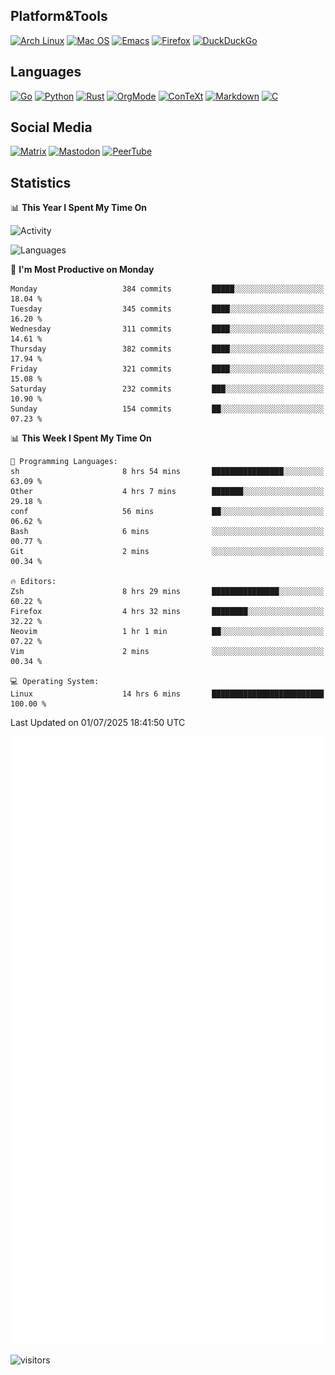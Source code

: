 ## Platform&Tools

[![Arch Linux](https://img.shields.io/badge/ArchLinux-1793D1?logo=arch-linux&logoColor=fff&style=flat-square)](https://archlinux.org/)
[![Mac OS](https://img.shields.io/badge/MacOS-000000?style=flat-square&logo=macos&logoColor=F0F0F0)](https://www.apple.com/macos/)
[![Emacs](https://img.shields.io/badge/Emacs-%237F5AB6.svg?&style=flat-square&logo=gnu-emacs&logoColor=white)](https://www.gnu.org/software/emacs/)
[![Firefox](https://img.shields.io/badge/Firefox-FF7139?style=flat-square&logo=Firefox-Browser&logoColor=white)](https://firefox.com/)
[![DuckDuckGo](https://img.shields.io/badge/DuckDuckGo-DE5833?style=flat-square&logo=DuckDuckGo&logoColor=white)](https://duckduckgo.com/)

## Languages

[![Go](https://img.shields.io/badge/Golang-%2300ADD8.svg?style=flat-square&logo=go&logoColor=white)](https://golang.org/)
[![Python](https://img.shields.io/badge/Python-3670A0?style=flat-square&logo=python&logoColor=ffdd54)](https://www.python.org/)
[![Rust](https://img.shields.io/badge/Rust-%23000000.svg?style=flat-square&logo=rust&logoColor=white)](https://www.rust-lang.org/)
[![OrgMode](https://img.shields.io/badge/OrgMode-%23000000.svg?style=flat-square&logo=org&logoColor=white)](https://orgmode.org/)
[![ConTeXt](https://img.shields.io/badge/ConTeXt-%23008080.svg?style=flat-square&logo=latex&logoColor=white)](https://contextgarden.net/)
[![Markdown](https://img.shields.io/badge/MarkDown-%23000000.svg?style=flat-square&logo=markdown&logoColor=white)](https://daringfireball.net/projects/markdown/)
[![C](https://img.shields.io/badge/C-%2300599C.svg?style=flat-square&logo=c&logoColor=white)](https://www.iso.org/standard/74528.html)

## Social Media
<!--[![Telegram](https://img.shields.io/badge/SteamedFish-2CA5E0?style=social&logo=telegram&logoColor=white)](https://t.me/SteamedFish)-->

[![Matrix](https://img.shields.io/badge/SteamedFish-2CA5E0?style=social&logo=matrix&logoColor=black)](https://matrix.to/#/@i:steamedfish.org)
[![Mastodon](https://img.shields.io/mastodon/follow/109596467238113271?domain=https%3A%2F%2Fmastodon.steamedfish.org%2F&style=social)](https://steamedfish.org/@SteamedFish)
[![PeerTube](https://img.shields.io/badge/PeerTube-23000000.svg?logo=peertube&style=social)](https://peertube.steamedfish.org/)

## Statistics


📊 **This Year I Spent My Time On** 

![Activity](https://wakatime.com/share/@SteamedFish/7529f30a-f1b7-40a4-8d09-e6d855cb7a13.png)

![Languages](https://wakatime.com/share/@SteamedFish/1c5e5366-0e9e-40d8-ac85-d630f61b69c6.svg)

<!--START_SECTION:waka-->
📅 **I'm Most Productive on Monday** 

```text
Monday                   384 commits         █████░░░░░░░░░░░░░░░░░░░░   18.04 % 
Tuesday                  345 commits         ████░░░░░░░░░░░░░░░░░░░░░   16.20 % 
Wednesday                311 commits         ████░░░░░░░░░░░░░░░░░░░░░   14.61 % 
Thursday                 382 commits         ████░░░░░░░░░░░░░░░░░░░░░   17.94 % 
Friday                   321 commits         ████░░░░░░░░░░░░░░░░░░░░░   15.08 % 
Saturday                 232 commits         ███░░░░░░░░░░░░░░░░░░░░░░   10.90 % 
Sunday                   154 commits         ██░░░░░░░░░░░░░░░░░░░░░░░   07.23 % 
```


📊 **This Week I Spent My Time On** 

```text
💬 Programming Languages: 
sh                       8 hrs 54 mins       ████████████████░░░░░░░░░   63.09 % 
Other                    4 hrs 7 mins        ███████░░░░░░░░░░░░░░░░░░   29.18 % 
conf                     56 mins             ██░░░░░░░░░░░░░░░░░░░░░░░   06.62 % 
Bash                     6 mins              ░░░░░░░░░░░░░░░░░░░░░░░░░   00.77 % 
Git                      2 mins              ░░░░░░░░░░░░░░░░░░░░░░░░░   00.34 % 

🔥 Editors: 
Zsh                      8 hrs 29 mins       ███████████████░░░░░░░░░░   60.22 % 
Firefox                  4 hrs 32 mins       ████████░░░░░░░░░░░░░░░░░   32.22 % 
Neovim                   1 hr 1 min          ██░░░░░░░░░░░░░░░░░░░░░░░   07.22 % 
Vim                      2 mins              ░░░░░░░░░░░░░░░░░░░░░░░░░   00.34 % 

💻 Operating System: 
Linux                    14 hrs 6 mins       █████████████████████████   100.00 % 
```


 Last Updated on 01/07/2025 18:41:50 UTC
<!--END_SECTION:waka-->


![Metrics](https://github.com/SteamedFish/SteamedFish/blob/master/github-metrics.svg)


![visitors](https://visitor-badge.laobi.icu/badge?page_id=SteamedFish.SteamedFish)
